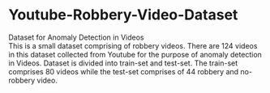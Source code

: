 # Youtube-Robbery-Video-Dataset
Dataset for Anomaly Detection in Videos\
This is a small dataset comprising of robbery videos. There are 124 videos in this dataset collected from Youtube for the purpose of anomaly detection in Videos.
Dataset is divided into train-set and test-set. The train-set comprises 80 videos while the test-set comprises of 44 robbery and no-robbery video.
